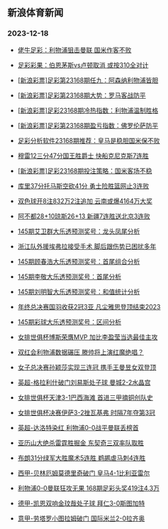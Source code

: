 ## 新浪体育新闻 
### 2023-12-18

+ [佬牛足彩：利物浦狙击曼联  国米作客不败](https://sports.sina.com.cn/l/2023-12-17/doc-imzyhrwy8107828.shtml)

+ [足彩彩果：伯恩茅斯vs卢顿取消 或按310全对计](https://sports.sina.com.cn/l/2023-12-17/doc-imzyhmra8226286.shtml)

+ [[新浪彩票]足彩第23168期任九：阿森纳利物浦皆胆](https://sports.sina.com.cn/l/2023-12-17/doc-imzyhmrf2784968.shtml)

+ [[新浪彩票]足彩第23168期大势：罗马客战防平](https://sports.sina.com.cn/l/2023-12-17/doc-imzyhmra8227396.shtml)

+ [[新浪彩票]足彩23168期冷热指数：利物浦温制胜格](https://sports.sina.com.cn/l/2023-12-17/doc-imzyhmrk2186110.shtml)

+ [[新浪彩票]足彩第23168期盈亏指数：佛罗伦萨防平](https://sports.sina.com.cn/l/2023-12-17/doc-imzyhmrk2185836.shtml)

+ [足彩分析软件23168期推荐：皇马是稳胆国米保不败](https://sports.sina.com.cn/l/2023-12-17/doc-imzyhmra8228462.shtml)

+ [穆雷12三分47分国王胜爵士 快船克尼克斯7连胜](https://sports.sina.com.cn/basketball/nba/2023-12-17/doc-imzyiapa1848139.shtml)

+ [[新浪彩票]足彩23168期投注策略：国米客场不稳](https://sports.sina.com.cn/l/2023-12-17/doc-imzyhmrh5408382.shtml)

+ [库里37分托马斯空砍41分 勇士险胜篮网止3连败](https://sports.sina.com.cn/basketball/nba/2023-12-17/doc-imzyhwew8003427.shtml)

+ [双色球开8注832万2注追加 云南或爆4164万大奖](https://sports.sina.com.cn/l/2023-12-17/doc-imzyitks4745777.shtml)

+ [阿不都28+10琼斯26+13 新疆7连胜送北京3连败](https://sports.sina.com.cn/basketball/cba/2023-12-17/doc-imzyitks4744965.shtml)

+ [145期艾卫群大乐透预测奖号：龙头凤尾分析](https://sports.sina.com.cn/l/2023-12-17/doc-imzyiapa1853122.shtml)

+ [浙江队外援埃弗拉接受手术 脚后跟伤势已困扰多年](https://sports.sina.com.cn/china/j/2023-12-17/doc-imzyipat2240950.shtml)

+ [145期顾春浩大乐透预测奖号：首尾组合分析](https://sports.sina.com.cn/l/2023-12-17/doc-imzyiany5076054.shtml)

+ [145期李敬大乐透预测奖号：首尾分析](https://sports.sina.com.cn/l/2023-12-17/doc-imzyianx2455176.shtml)

+ [145期刘明智大乐透预测奖号：和值统计分析](https://sports.sina.com.cn/l/2023-12-17/doc-imzyiany5075476.shtml)

+ [年终总决赛国羽收获2冠3亚 凡尘雅思登顶结束2023](https://sports.sina.com.cn/others/badmin/2023-12-17/doc-imzyitku1520857.shtml)

+ [145期彩球大乐透预测奖号：区间分析](https://sports.sina.com.cn/l/2023-12-17/doc-imzyiapa1852965.shtml)

+ [女排世俱杯博斯荣膺MVP 加比李盈莹当选最佳主攻](https://sports.sina.com.cn/others/volleyball/2023-12-17/doc-imzyixst4561242.shtml)

+ [双红会利物浦数据碾压 滕帅将上演红魔绝唱？](https://sports.sina.com.cn/l/2023-12-17/doc-imzyauqs0125544.shtml)

+ [女子总决赛孙颖莎实现三连冠 携手王曼昱女双登顶](https://sports.sina.com.cn/others/pingpang/2023-12-17/doc-imzyitku1516829.shtml)

+ [英超-格拉利什破门刘易斯处子球 曼城2-2水晶宫](https://sports.sina.com.cn/g/pl/2023-12-17/doc-imzyhmrk2185502.shtml)

+ [女排世俱杯天津3-1巴西海滩 首进三甲摘铜创队史](https://sports.sina.com.cn/others/volleyball/2023-12-17/doc-imzyihuy1734923.shtml)

+ [女排世俱杯决赛伊萨3-2挫瓦基弗 时隔7年夺第3冠](https://sports.sina.com.cn/others/volleyball/2023-12-17/doc-imzyitkr2133233.shtml)

+ [英超-达洛特染红 利物浦0-0战平曼联丢榜首](https://sports.sina.com.cn/g/pl/2023-12-18/doc-imzykuwi4089076.shtml)

+ [亚历山大绝杀雷霆胜掘金 东契奇三双率队取胜](https://sports.sina.com.cn/basketball/nba/2023-12-17/doc-imzyhwez2568568.shtml)

+ [布朗31分绿军大胜魔术5连胜 鹈鹕虐马刺4连胜](https://sports.sina.com.cn/basketball/nba/2023-12-18/doc-imzykqqh4300684.shtml)

+ [西甲-贝林厄姆莫德里奇破门 皇马4-1比利亚雷尔](https://sports.sina.com.cn/g/laliga/2023-12-18/doc-imzykuwe4184474.shtml)

+ [利物浦0-0曼联狂攻无果 168期足彩头奖419注4.3万](https://sports.sina.com.cn/l/2023-12-18/doc-imzykuwe4178176.shtml)

+ [德甲-凯恩双响金玟哉处子球 拜仁3-0斯图加特](https://sports.sina.com.cn/global/germany/2023-12-18/doc-imzykuwh0958966.shtml)

+ [意甲-劳塔罗小图拉姆破门 国际米兰2-0拉齐奥](https://sports.sina.com.cn/g/seriea/2023-12-18/doc-imzykuwc1548738.shtml)

